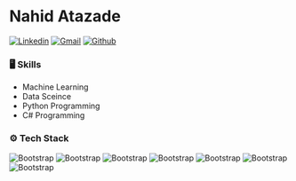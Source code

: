 # Nahid Atazade

[![Linkedin](https://img.shields.io/badge/-LinkedIn-blue?style=flat&logo=Linkedin&logoColor=white)](https://www.linkedin.com/in/nahid-atazade-334633197/)
[![Gmail](https://img.shields.io/badge/-Gmail-c14438?style=flat&logo=Gmail&logoColor=white)](mailto:natazadeh57@gmail.com)
[![Github](https://img.shields.io/github/followers/hejazizo?label=Follow&style=social)](https://github.com/natazade/natazade)


### 🖥 Skills

- Machine Learning
- Data Sceince
- Python Programming
- C# Programming
  
### ⚙️ Tech Stack

![Bootstrap](https://img.shields.io/badge/-Python-05122A?style=flat-square&logo=Python&color=353535) ![Bootstrap](https://img.shields.io/badge/-TensorFlow-05122A?style=flat-square&logo=TensorFlow&color=353535) ![Bootstrap](https://img.shields.io/badge/-Scikit%20Learn-05122A?style=flat-square&logo=Scikit-Learn&color=353535) ![Bootstrap](https://img.shields.io/badge/-Pandas-05122A?style=flat-square&logo=Pandas&color=353535) ![Bootstrap](https://img.shields.io/badge/-Numpy-05122A?style=flat-square&logo=Numpy&color=353535) ![Bootstrap](https://img.shields.io/badge/-Matplotlib-05122A?style=flat-square&logo=Matplotlib&color=353535) ![Bootstrap](https://img.shields.io/badge/-Visual%20Studio%20Code-05122A?style=flat-square&logo=Visual-Studio-Code&color=353535)


